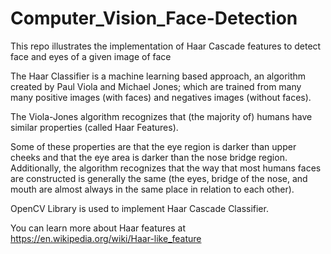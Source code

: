 # Computer_Vision_Face-Detection
This repo illustrates the implementation of Haar Cascade features to detect face and eyes of a given image of face

The Haar Classifier is a machine learning based approach, an algorithm created by Paul Viola and Michael Jones; which are trained from many many positive images (with faces) and negatives images (without faces).

The Viola-Jones algorithm recognizes that (the majority of) humans have similar properties (called Haar Features).

Some of these properties are that the eye region is darker than upper cheeks and that the eye area is darker than the nose bridge region. Additionally, the algorithm recognizes that the way that most humans faces are constructed is generally the same (the eyes, bridge of the nose, and mouth are almost always in the same place in relation to each other).

OpenCV Library is used to implement Haar Cascade Classifier.

You can learn more about Haar features at https://en.wikipedia.org/wiki/Haar-like_feature
